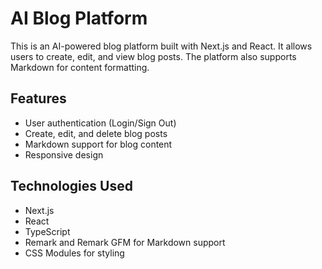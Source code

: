 # AI Blog Platform

This is an AI-powered blog platform built with Next.js and React. It allows users to create, edit, and view blog posts. The platform also supports Markdown for content formatting.

## Features

- User authentication (Login/Sign Out)
- Create, edit, and delete blog posts
- Markdown support for blog content
- Responsive design

## Technologies Used

- Next.js
- React
- TypeScript
- Remark and Remark GFM for Markdown support
- CSS Modules for styling


